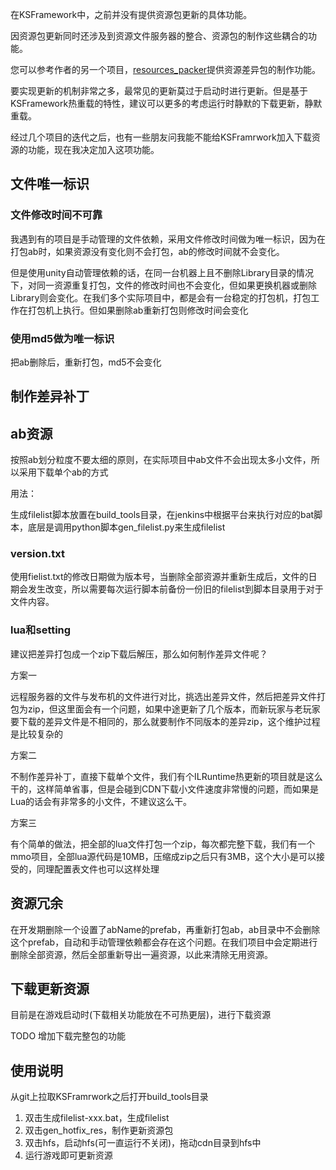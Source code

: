 
在KSFramework中，之前并没有提供资源包更新的具体功能。

因资源包更新同时还涉及到资源文件服务器的整合、资源包的制作这些耦合的功能。

您可以参考作者的另一个项目，[resources_packer](https://github.com/mr-kelly/resources_packer)提供资源差异包的制作功能。

要实现更新的机制非常之多，最常见的更新莫过于启动时进行更新。但是基于KSFramework热重载的特性，建议可以更多的考虑运行时静默的下载更新，静默重载。

经过几个项目的迭代之后，也有一些朋友问我能不能给KSFramrwork加入下载资源的功能，现在我决定加入这项功能。

## 文件唯一标识

### 文件修改时间不可靠

我遇到有的项目是手动管理的文件依赖，采用文件修改时间做为唯一标识，因为在打包ab时，如果资源没有变化则不会打包，ab的修改时间就不会变化。

但是使用unity自动管理依赖的话，在同一台机器上且不删除Library目录的情况下，对同一资源重复打包，文件的修改时间也不会变化，但如果更换机器或删除Library则会变化。在我们多个实际项目中，都是会有一台稳定的打包机，打包工作在打包机上执行。但如果删除ab重新打包则修改时间会变化

### 使用md5做为唯一标识

把ab删除后，重新打包，md5不会变化



## 制作差异补丁

## ab资源

按照ab划分粒度不要太细的原则，在实际项目中ab文件不会出现太多小文件，所以采用下载单个ab的方式

用法：

生成filelist脚本放置在build_tools目录，在jenkins中根据平台来执行对应的bat脚本，底层是调用python脚本gen_filelist.py来生成filelist

### version.txt

使用fielist.txt的修改日期做为版本号，当删除全部资源并重新生成后，文件的日期会发生改变，所以需要每次运行脚本前备份一份旧的filelist到脚本目录用于对于文件内容。



### lua和setting

建议把差异打包成一个zip下载后解压，那么如何制作差异文件呢？

方案一

远程服务器的文件与发布机的文件进行对比，挑选出差异文件，然后把差异文件打包为zip，但这里面会有一个问题，如果中途更新了几个版本，而新玩家与老玩家要下载的差异文件是不相同的，那么就要制作不同版本的差异zip，这个维护过程是比较复杂的

方案二

不制作差异补丁，直接下载单个文件，我们有个ILRuntime热更新的项目就是这么干的，这样简单省事，但是会碰到CDN下载小文件速度非常慢的问题，而如果是Lua的话会有非常多的小文件，不建议这么干。

方案三

有个简单的做法，把全部的lua文件打包一个zip，每次都完整下载，我们有一个mmo项目，全部lua源代码是10MB，压缩成zip之后只有3MB，这个大小是可以接受的，同理配置表文件也可以这样处理

## 资源冗余

在开发期删除一个设置了abName的prefab，再重新打包ab，ab目录中不会删除这个prefab，自动和手动管理依赖都会存在这个问题。在我们项目中会定期进行删除全部资源，然后全部重新导出一遍资源，以此来清除无用资源。

## 下载更新资源

目前是在游戏启动时(下载相关功能放在不可热更层)，进行下载资源

TODO 增加下载完整包的功能

## 使用说明

从git上拉取KSFramrwork之后打开build_tools目录

1. 双击生成filelist-xxx.bat，生成filelist
2. 双击gen_hotfix_res，制作更新资源包
3. 双击hfs，启动hfs(可一直运行不关闭)，拖动cdn目录到hfs中
4. 运行游戏即可更新资源